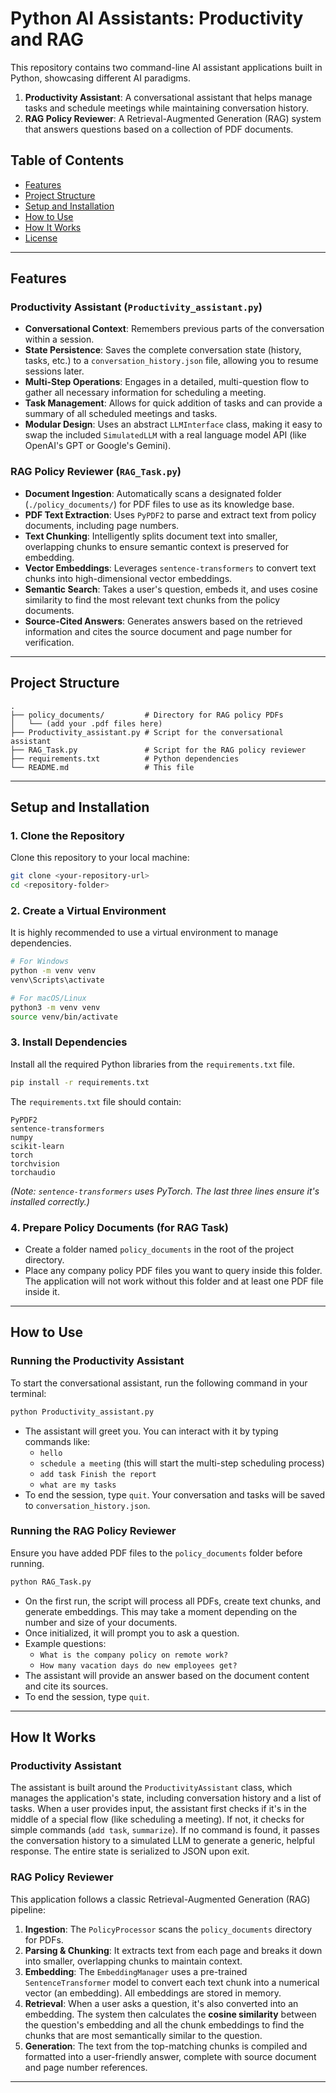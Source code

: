 # Python AI Assistants: Productivity and RAG

This repository contains two command-line AI assistant applications built in Python, showcasing different AI paradigms.

1.  **Productivity Assistant**: A conversational assistant that helps manage tasks and schedule meetings while maintaining conversation history.
2.  **RAG Policy Reviewer**: A Retrieval-Augmented Generation (RAG) system that answers questions based on a collection of PDF documents.

## Table of Contents

  - [Features](https://www.google.com/search?q=%23features)
  - [Project Structure](https://www.google.com/search?q=%23project-structure)
  - [Setup and Installation](https://www.google.com/search?q=%23setup-and-installation)
  - [How to Use](https://www.google.com/search?q=%23how-to-use)
  - [How It Works](https://www.google.com/search?q=%23how-it-works)
  - [License](https://www.google.com/search?q=%23license)

-----

## Features

### Productivity Assistant (`Productivity_assistant.py`)

  - **Conversational Context**: Remembers previous parts of the conversation within a session.
  - **State Persistence**: Saves the complete conversation state (history, tasks, etc.) to a `conversation_history.json` file, allowing you to resume sessions later.
  - **Multi-Step Operations**: Engages in a detailed, multi-question flow to gather all necessary information for scheduling a meeting.
  - **Task Management**: Allows for quick addition of tasks and can provide a summary of all scheduled meetings and tasks.
  - **Modular Design**: Uses an abstract `LLMInterface` class, making it easy to swap the included `SimulatedLLM` with a real language model API (like OpenAI's GPT or Google's Gemini).

### RAG Policy Reviewer (`RAG_Task.py`)

  - **Document Ingestion**: Automatically scans a designated folder (`./policy_documents/`) for PDF files to use as its knowledge base.
  - **PDF Text Extraction**: Uses `PyPDF2` to parse and extract text from policy documents, including page numbers.
  - **Text Chunking**: Intelligently splits document text into smaller, overlapping chunks to ensure semantic context is preserved for embedding.
  - **Vector Embeddings**: Leverages `sentence-transformers` to convert text chunks into high-dimensional vector embeddings.
  - **Semantic Search**: Takes a user's question, embeds it, and uses cosine similarity to find the most relevant text chunks from the policy documents.
  - **Source-Cited Answers**: Generates answers based on the retrieved information and cites the source document and page number for verification.

-----

## Project Structure

```
.
├── policy_documents/         # Directory for RAG policy PDFs
│   └── (add your .pdf files here)
├── Productivity_assistant.py # Script for the conversational assistant
├── RAG_Task.py               # Script for the RAG policy reviewer
├── requirements.txt          # Python dependencies
└── README.md                 # This file
```

-----

## Setup and Installation

### 1\. Clone the Repository

Clone this repository to your local machine:

```bash
git clone <your-repository-url>
cd <repository-folder>
```

### 2\. Create a Virtual Environment

It is highly recommended to use a virtual environment to manage dependencies.

```bash
# For Windows
python -m venv venv
venv\Scripts\activate

# For macOS/Linux
python3 -m venv venv
source venv/bin/activate
```

### 3\. Install Dependencies

Install all the required Python libraries from the `requirements.txt` file.

```bash
pip install -r requirements.txt
```

The `requirements.txt` file should contain:

```
PyPDF2
sentence-transformers
numpy
scikit-learn
torch
torchvision
torchaudio
```

*(Note: `sentence-transformers` uses PyTorch. The last three lines ensure it's installed correctly.)*

### 4\. Prepare Policy Documents (for RAG Task)

  - Create a folder named `policy_documents` in the root of the project directory.
  - Place any company policy PDF files you want to query inside this folder. The application will not work without this folder and at least one PDF file inside it.

-----

## How to Use

### Running the Productivity Assistant

To start the conversational assistant, run the following command in your terminal:

```bash
python Productivity_assistant.py
```

  - The assistant will greet you. You can interact with it by typing commands like:
      - `hello`
      - `schedule a meeting` (this will start the multi-step scheduling process)
      - `add task Finish the report`
      - `what are my tasks`
  - To end the session, type `quit`. Your conversation and tasks will be saved to `conversation_history.json`.

### Running the RAG Policy Reviewer

Ensure you have added PDF files to the `policy_documents` folder before running.

```bash
python RAG_Task.py
```

  - On the first run, the script will process all PDFs, create text chunks, and generate embeddings. This may take a moment depending on the number and size of your documents.
  - Once initialized, it will prompt you to ask a question.
  - Example questions:
      - `What is the company policy on remote work?`
      - `How many vacation days do new employees get?`
  - The assistant will provide an answer based on the document content and cite its sources.
  - To end the session, type `quit`.

-----

## How It Works

### Productivity Assistant

The assistant is built around the `ProductivityAssistant` class, which manages the application's state, including conversation history and a list of tasks. When a user provides input, the assistant first checks if it's in the middle of a special flow (like scheduling a meeting). If not, it checks for simple commands (`add task`, `summarize`). If no command is found, it passes the conversation history to a simulated LLM to generate a generic, helpful response. The entire state is serialized to JSON upon exit.

### RAG Policy Reviewer

This application follows a classic Retrieval-Augmented Generation (RAG) pipeline:

1.  **Ingestion**: The `PolicyProcessor` scans the `policy_documents` directory for PDFs.
2.  **Parsing & Chunking**: It extracts text from each page and breaks it down into smaller, overlapping chunks to maintain context.
3.  **Embedding**: The `EmbeddingManager` uses a pre-trained `SentenceTransformer` model to convert each text chunk into a numerical vector (an embedding). All embeddings are stored in memory.
4.  **Retrieval**: When a user asks a question, it's also converted into an embedding. The system then calculates the **cosine similarity** between the question's embedding and all the chunk embeddings to find the chunks that are most semantically similar to the question.
5.  **Generation**: The text from the top-matching chunks is compiled and formatted into a user-friendly answer, complete with source document and page number references.

-----
